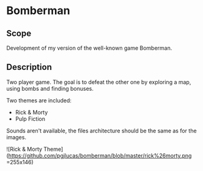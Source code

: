 # Bomberman
## Scope
Development of my version of the well-known game Bomberman.

## Description
Two player game. The goal is to defeat the other one by exploring a map, using bombs and finding bonuses.

Two themes are included:
 - Rick & Morty
 - Pulp Fiction

Sounds aren't available, the files architecture should be the same as for the images.
 
![Rick & Morty Theme](https://github.com/pgjlucas/bomberman/blob/master/rick%26morty.png =255x146)
